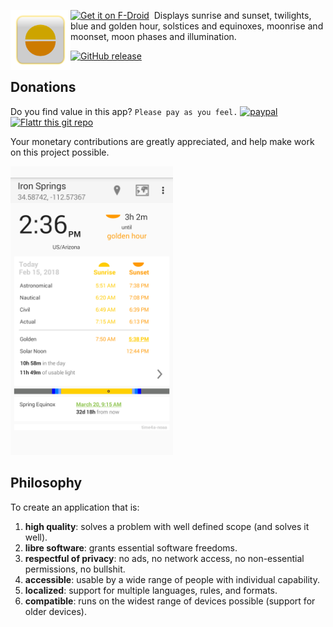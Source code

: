 <a href="https://github.com/forrestguice/SuntimesWidget/wiki"><img src="./images/ic_suntimes.png" alt="Suntimes" align="left" width="96" /></a>
<a href="https://f-droid.org/en/packages/com.forrestguice.suntimeswidget/"><img src="https://f-droid.org/badge/get-it-on.png" alt="Get it on F-Droid" height="48" /></a> 
&nbsp;Displays sunrise and sunset, twilights, blue and golden hour, solstices and equinoxes, moonrise and moonset, moon phases and illumination. 

[![GitHub release](https://img.shields.io/github/release/forrestguice/SuntimesWidget.svg)](https://github.com/forrestguice/SuntimesWidget/releases)

## Donations
Do you find value in this app? `Please pay as you feel.` [![paypal](https://www.paypalobjects.com/webstatic/en_US/i/btn/png/silver-rect-paypal-26px.png)](https://www.paypal.com/cgi-bin/webscr?cmd=_s-xclick&hosted_button_id=NZJ5FJBCKY6K2) 
&nbsp;[![Flattr this git repo](http://api.flattr.com/button/flattr-badge-large.png)](https://flattr.com/submit/auto?user_id=forrestguice&url=https://github.com/forrestguice/SuntimesWidget&title=Suntimes&tags=github&category=software)

Your monetary contributions are greatly appreciated, and help make work on this project possible. 

<a href="https://github.com/forrestguice/SuntimesWidget/wiki/Screenshots"><img alt="screenshot1" src='./images/activity-main0-light.png' width="260px" alt="screenshot" /></a>

## Philosophy
To create an application that is:

1) **high quality**: solves a problem with well defined scope (and solves it well).
2) **libre software**: grants essential software freedoms.
3) **respectful of privacy**: no ads, no network access, no non-essential permissions, no bullshit.
4) **accessible**: usable by a wide range of people with individual capability.
5) **localized**: support for multiple languages, rules, and formats.
6) **compatible**: runs on the widest range of devices possible (support for older devices).
